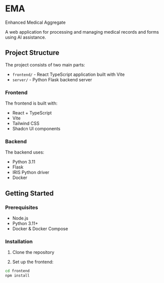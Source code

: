 # EMA

Enhanced Medical Aggregate

A web application for processing and managing medical records and forms using AI assistance.

## Project Structure

The project consists of two main parts:

- `frontend/` - React TypeScript application built with Vite
- `server/` - Python Flask backend server

### Frontend

The frontend is built with:

- React + TypeScript
- Vite
- Tailwind CSS
- Shadcn UI components

### Backend

The backend uses:

- Python 3.11
- Flask
- IRIS Python driver
- Docker

## Getting Started

### Prerequisites

- Node.js
- Python 3.11+
- Docker & Docker Compose

### Installation

1. Clone the repository

2. Set up the frontend:

```sh
cd frontend
npm install
```

